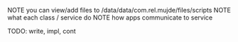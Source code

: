NOTE you can view/add files to /data/data/com.rel.mujde/files/scripts
NOTE what each class / service do
NOTE how apps communicate to service


TODO: write, impl, cont
